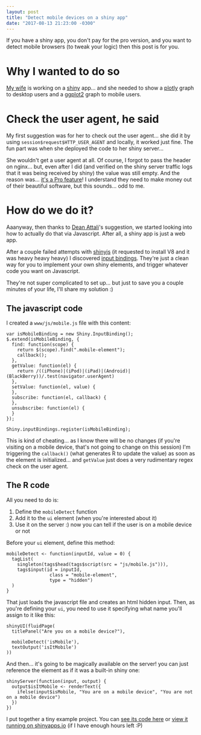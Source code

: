 ```yaml
---
layout: post
title: "Detect mobile devices on a shiny app"
date: "2017-08-13 21:23:00 -0300"
---
```

If you have a shiny app, you don't pay for the pro version, and you want to detect mobile browsers (to tweak your logic) then this post is for you.

<!--more-->
# Why I wanted to do so

[My wife](https://d4tagirl.com) is working on a [shiny](https://shiny.rstudio.com/) app... and she needed to show a [plotly](https://plotly.com/) graph to desktop users and a [ggplot2](https://ggplot2.tidyverse.org/) graph to mobile users.

# Check the user agent, he said

My first suggestion was for her to check out the user agent... she did it by using     `session$request$HTTP_USER_AGENT` and locally, it worked just fine. The fun part was when she deployed the code to her shiny server...

She wouldn't get a user agent at all. Of course, I forgot to pass the header on nginx... but, even after I did (and verified on the shiny server traffic logs that it was being received by shiny) the value was still empty. And the reason was... [it's a Pro feature](https://docs.rstudio.com/shiny-server/#proxied-headers)! I understand they need to make money out of their beautiful software, but this sounds... odd to me.

# How do we do it?

Aaanyway, then thanks to [Dean Attali](https://twitter.com/daattali)'s suggestion, we started looking into how to actually do that via Javascript. After all, a shiny app is just a web app.

After a couple failed attempts with [shinyjs](https://github.com/daattali/shinyjs) (it requested to install V8 and it was heavy heavy heavy) I discovered [input bindings](https://shiny.rstudio.com/articles/building-inputs.html). They're just a clean way for you to implement your own shiny elements, and trigger whatever code you want on Javascript.

They're not super complicated to set up... but just to save you a couple minutes of your life, I'll share my solution :)

## The javascript code

I created a `www/js/mobile.js` file with this content:

```
var isMobileBinding = new Shiny.InputBinding();
$.extend(isMobileBinding, {
  find: function(scope) {
    return $(scope).find(".mobile-element");
    callback();
  },
  getValue: function(el) {
    return /((iPhone)|(iPod)|(iPad)|(Android)|(BlackBerry))/.test(navigator.userAgent)
  },
  setValue: function(el, value) {
  },
  subscribe: function(el, callback) {
  },
  unsubscribe: function(el) {
  }
});

Shiny.inputBindings.register(isMobileBinding);
```

This is kind of cheating... as I know there will be no changes (if you're visiting on a mobile device, that's not going to change on this session) I'm triggering the `callback()` (what generates R to update the value) as soon as the element is initialized... and `getValue` just does a very rudimentary regex check on the user agent.

## The R code

All you need to do is:

1. Define the `mobileDetect` function
2. Add it to the `ui` element (when you're interested about it)
3. Use it on the server :) now you can tell if the user is on a mobile device or not

Before your `ui` element, define this method:

```
mobileDetect <- function(inputId, value = 0) {
  tagList(
    singleton(tags$head(tags$script(src = "js/mobile.js"))),
    tags$input(id = inputId,
                class = "mobile-element",
                type = "hidden")
  )
}
```

That just loads the javascript file and creates an html hidden input. Then, as you're defining your `ui`, you need to use it specifying what name you'll assign to it like this:

```
shinyUI(fluidPage(
  titlePanel("Are you on a mobile device?"),

  mobileDetect('isMobile'),
  textOutput('isItMobile')
))
```

And then... it's going to be magically available on the server! you can just reference the element as if it was a built-in shiny one:

```
shinyServer(function(input, output) {
  output$isItMobile <- renderText({
    ifelse(input$isMobile, "You are on a mobile device", "You are not on a mobile device")
  })
})
```

I put together a tiny example project. You can [see its code here](https://github.com/g3rv4/mobileDetect) or [view it running on shinyapps.io](https://g3rv4.shinyapps.io/mobileDetect/) (if I have enough hours left :P)
